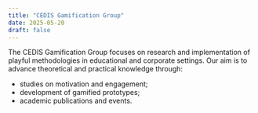 ```yaml
---
title: "CEDIS Gamification Group"
date: 2025-05-20
draft: false
---
```


The CEDIS Gamification Group focuses on research and implementation of playful methodologies in educational and corporate settings. Our aim is to advance theoretical and practical knowledge through:

- studies on motivation and engagement;  
- development of gamified prototypes;  
- academic publications and events.
